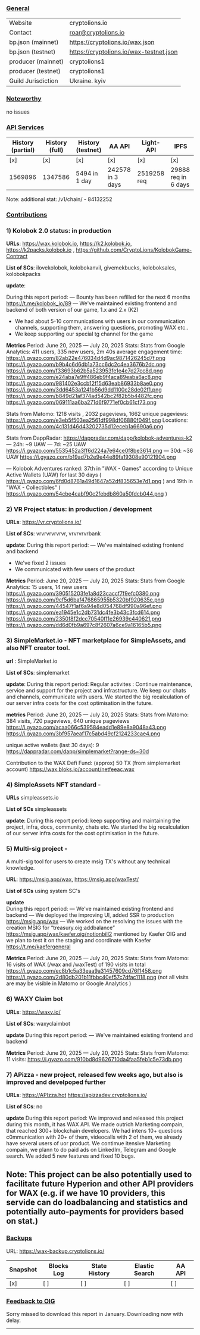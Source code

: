 ### <ins>General</ins>

|  |  |
| --- | --- |
| Website |  cryptolions.io|
| Contact | roar@cryptolions.io |
| bp.json (mainnet) | https://cryptolions.io/wax.json|
| bp.json (testnet) | https://cryptolions.io/wax-testnet.json |
| producer (mainnet) | cryptolions1 |
| producer (testnet) | cryptolions1  |
| Guild Jurisdiction | Ukraine. kyiv |

### <ins>Noteworthy</ins>

no issues 



### <ins>API Services</ins>

| History (partial) | History (full) | History (testnet) | AA API | Light-API  | IPFS |
|--------|--------|--------|--------|--------|--------|
| [x]  | [x] | [x] | [x] | [x] | [x] |  [x] |
| 1569896 | 1347586 | 5494 in 1 day | 242578 in 3 days | 2519258 req |  29888 req in 6 days |

Note: additional stat: 
/v1/chain/   - 84132252

### <ins>Contributions</ins>


### 1) Kolobok 2.0 status: in production

**URLs**: https://wax.kolobok.io, https://k2.kolobok.io, https://k2packs.kolobok.io ,  https://github.com/CryptoLions/KolobokGame-Contract 

**List of SCs**: ilovekolobok, kolobokanvil, givemekbucks, koloboksales, kolobokpacks

**update**:

During this report period:
— Bounty has been refilled for the next 6 months https://t.me/kolobok_io/89 
— We've maintained existing frontend and backend of both version of our game, 1.x and 2.x (K2)
- We had about 5-10 communications with users in our communication channels, supporting them, answering questions, promoting WAX etc..
- We keep supporting our special tg channel for the game

**Metrics**
Period: June 20, 2025 — July 20, 2025 
Stats:
Stats from Google Analytics:
411 users, 335 new users, 2m 40s average engagement time:
https://i.gyazo.com/82ab22e476034d4d9ac9871426245d7f.png
https://i.gyazo.com/b9b4c6d6db1a73cc6dc2c4ea3676b2dc.png
https://i.gyazo.com/f33693b62b5a523953fe1e4e7d27cc8d.png
https://i.gyazo.com/e24aba7e9ff486eb9f4aca89eaba6ac8.png
https://i.gyazo.com/981402e3ccb12f15d63eab86933b8ae0.png
https://i.gyazo.com/3dd6453a1241b56d9dd1100c28de02f1.png
https://i.gyazo.com/b849d21af374ad542bc2f82b5b4482fc.png
https://i.gyazo.com/069111aa6ba271d6f9771ef0cb61cf73.png

Stats from Matomo:
1218 visits , 2032 pageviews, 1662 unique pageviews: https://i.gyazo.com/e3eb5f503ea2561df998df06880f049f.png 
Locations:
https://i.gyazo.com/4c131d46d43202735d12eceb1a6690a6.png

Stats from DappRadar:
https://dappradar.com/dapp/kolobok-adventures-k2 
— 24h: ~9 UAW
— 7d: ~25 UAW
https://i.gyazo.com/5535452a3ff6d224a7e64ce0f8be3614.png 
— 30d: ~36 UAW
https://i.gyazo.com/b19ad7b2e9e44e89fa19308e90121904.png

— Kolobok Adventures ranked: 37th in "WAX - Games" according to Unique Active Wallets (UAW) for last 30 days ( https://i.gyazo.com/6fd0d8761a49d1647a52df835653e7d1.png ) and 19th in "WAX - Collectibles"
( https://i.gyazo.com/54cbe4cabf90c2febdb860a50fdcb044.png ) 


### 2) VR Project status: in production / development

**URLs**: https://vr.cryptolions.io/ 

**List of SCs**: vrvrvrvrvrvr, vrvrvrvrbank

**update**: 
During this report period:
— We've maintained existing frontend and backend
- We've fixed 2 issues
- We communicated with few users of the product

**Metrics**
Period: June 20, 2025 — July 20, 2025 
Stats:
Stats from Google Analytics:
15 users, 14 new users
https://i.gyazo.com/390515203fe1a8d23caccf7f9efc0380.png
https://i.gyazo.com/9cf5d6baf476865955b5320bf920635e.png
https://i.gyazo.com/44547f1af6a94e8d054768df990a96ef.png
https://i.gyazo.com/ea1945e1c2db731dc4fe3b43c3fcd614.png
https://i.gyazo.com/2350f8f2dcc70540ff1e26939c440621.png
https://i.gyazo.com/dd6d0fb9a697c8f2607a6ce9a16165b5.png


### 3) SimpleMarket.io - NFT marketplace for SimpleAssets, and also NFT creator tool.

**url**  :  SimpleMarket.io 

**List of SCs**:  simplemarket
 
**update**: 
During this report period:
Regular activites : Continue maintenance, service and support for the project and infrastructure. We keep our chats and channels, communicate with users. We started the big recalculation of our server infra costs for the cost optimisation in the future.

**metrics**
Period: June 20, 2025 — July 20, 2025 
Stats:
Stats from Matomo:
384 visits, 720 pageviews, 640 unique pageviews 
https://i.gyazo.com/acaa066c539584eadd1e89e8a9048a43.png
https://i.gyazo.com/3bf957aeaf17c5abd49cf2124233cae4.png 

unique active wallets (last 30 days):  9     https://dappradar.com/dapp/simplemarket?range-ds=30d

Contribution to the WAX Defi Fund: (approx) 50 TX  (from simplemarket account) https://wax.bloks.io/account/netfeeac.wax


### 4) SimpleAssets NFT standard  - 

**URLs** simpleassets.io

**List of SCs**  simpleassets

**update**: 
During this report period: 
keep supporting and maintaining the project, infra, docs, community, chats etc.
We started the big recalculation of our server infra costs for the cost optimisation in the future.


### 5) Multi-sig project - 
A multi-sig tool for users to create msig TX's without any technical knowledge. 

**URL**:   https://msig.app/wax, https://msig.app/waxTest/

**List of SCs**   using system SC's

**update**  
During this report period:
— We've maintained existing frontend and backend 
— We deployed the improving UI, added SSR to production https://msig.app/wax 
— We worked on the resolving the issues with the creation MSIG for 
“treasury.oig:addbalance” https://msig.app/wax/kaefer.oig/notionbill2 mentioned by Kaefer OIG and we plan to test it on the staging and coordinate with Kaefer https://t.me/kaefergeneral 

**Metrics**
Period: June 20, 2025 — July 20, 2025 
Stats:
Stats from Matomo:
16 visits of WAX (/wax  and /waxTest) of 190 visits in total
https://i.gyazo.com/ec8b1c5a33eaa9a31457609cd76f1458.png 
https://i.gyazo.com/2d80db201b11fbbc40ef57c7dfac1118.png 
(not all visits are may be visible in Matomo or Google Analytics )



### 6) WAXY Claim bot
**URLs**: https://waxy.io/

**List of SCs**: waxyclaimbot

**update**
During this report period:
— We've maintained existing frontend and backend 

**Metrics**
Period: June 20, 2025 — July 20, 2025 
Stats:
Stats from Matomo:
11 visits:
https://i.gyazo.com/910bd8d9626710da4faa5feb1c5e73db.png

### 7) APizza - new project, released few weeks ago, but also is improved and develpoped further
**URLs**: https://APIzza.hot https://apizzadev.cryptolions.io/

**List of SCs**: no

**update**
During this report period:
We improved and released this project during this month, it has WAX API.
We made outrich Marketing compain, that reached 300+ blockchain developers. We had intens 10+ questions c0mmunication with 20+ of them, videocalls with 2 of them, we already have several users of uor product. We contimue itensive Marketing compain, we plann to do paid ads on LinkedIm, Telegram and Google search.
We added 5 new features and fixed 10 bugs.

Note: This project can be also potentially used to facilitate future Hyperion and other API providers for WAX (e.g. if we have 10 providers, this servide can do loadbalancing and statistics and potentially auto-payments for providers based on stat.)
---


### <ins>Backups </ins>

URL: https://wax-backup.cryptolions.io/

| Snapshot | Blocks Log | State History | Elastic Search | AA API |
|--------|--------|--------|--------|--------|
| [x] | [ ] | [ ] | [ ] | [ ] |



### <ins>Feedback to OIG</ins>

Sorry missed to download this report in January. Downloading now with delay.

----
